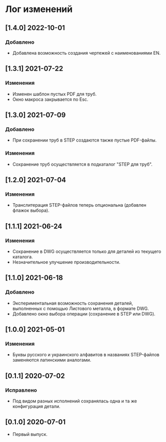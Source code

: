 # Лог изменений

[//]: # (YYYY-MM-DD)
[//]: # (Added, Changed, Deprecated, Removed, Fixed, Security)
[//]: # (Добавлено, Изменения, Устарело, Удалено, Исправлено, Безопасность)

## [1.4.0] 2022-10-01

### Добавлено

- Добавлена возможность создания чертежей с наименованиями EN.


## [1.3.1] 2021-07-22

### Изменения

- Изменен шаблон пустых PDF для труб.
- Окно макроса закрывается по Esc.

## [1.3.0] 2021-07-09

### Добавлено

- При сохранении труб в STEP создаются также пустые PDF-файлы.

### Изменения

- Сохранение труб осуществляется в подкаталог "STEP для труб".

## [1.2.0] 2021-07-04

### Изменения

- Транслитерация STEP-файлов теперь опциональна (добавлен флажок выбора).

## [1.1.1] 2021-06-24

### Изменения

- Сохранение в DWG осуществляется только для деталей из текущего каталога.
- Незначительное улучшение производительности.

## [1.1.0] 2021-06-18

### Добавлено

- Экспериментальная возможность сохранения деталей, выполненных с помощью Листового металла, в формате DWG.
- Добавлено окно выбора операции (сохранение в STEP или DWG).

## [1.0.0] 2021-05-01

### Изменения

- Буквы русского и украинского алфавитов в названиях STEP-файлов заменяются латинскими аналогами.

## [0.1.1] 2020-07-02

### Исправлено

- Под видом разных исполнений сохранялась одна и та же конфигурация детали.

## [0.1.0] 2020-07-01

- Первый выпуск.
